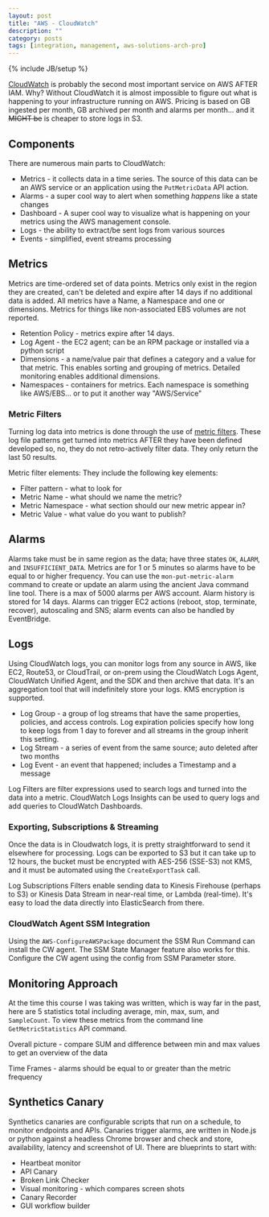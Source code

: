 ```yaml
---
layout: post
title: "AWS - CloudWatch"
description: ""
category: posts
tags: [integration, management, aws-solutions-arch-pro]
---
```

{% include JB/setup %}

[CloudWatch](http://docs.aws.amazon.com/AmazonCloudWatch/latest/monitoring/WhatIsCloudWatch.html) is probably the second most important service on AWS AFTER IAM. Why? Without CloudWatch it is almost impossible to figure out what is happening to your infrastructure running on AWS. Pricing is based on GB ingested per month, GB archived per month and alarms per month... and it ~~MIGHT be~~ is cheaper to store logs in S3.

## Components
There are numerous main parts to CloudWatch:
* Metrics - it collects data in a time series. The source of this data can be an AWS service or an application using the `PutMetricData` API action. 
* Alarms - a super cool way to alert when something *happens* like a state changes
* Dashboard - A super cool way to visualize what is happening on your metrics using the AWS management console.
* Logs - the ability to extract/be sent logs from various sources
* Events - simplified, event streams processing



## Metrics
Metrics are time-ordered set of data points. Metrics only exist in the region they are created, can't be deleted and expire after 14 days if no additional data is added. All metrics have a Name, a Namespace and one or dimensions. Metrics for things like non-associated EBS volumes are not reported.
- Retention Policy - metrics expire after 14 days. 
- Log Agent - the EC2 agent; can be an RPM package or installed via a python script
- Dimensions - a name/value pair that defines a category and a value for that metric. This enables sorting and grouping of metrics. Detailed monitoring enables additional dimensions.
- Namespaces - containers for metrics. Each namespace is something like AWS/EBS... or to put it another way "AWS/Service"

### Metric Filters
Turning log data into metrics is done through the use of [metric filters](http://docs.aws.amazon.com/AmazonCloudWatch/latest/logs/MonitoringLogData.html). These log file patterns get turned into metrics AFTER they have been defined developed so, no, they do not retro-actively filter data. They only return the last 50 results. 

Metric filter elements:
They include the following key elements:
- Filter pattern - what to look for
- Metric Name - what should we name the metric?
- Metric Namespace - what section should our new metric appear in?
- Metric Value - what value do you want to publish?

## Alarms
Alarms take must be in same region as the data; have three states `OK`, `ALARM`, and `INSUFFICIENT_DATA`. Metrics are for 1 or 5 minutes so alarms have to be equal to or higher frequency. You can use the `mon-put-metric-alarm` command to create or update an alarm using the ancient Java command line tool. There is a max of 5000 alarms per AWS account. Alarm history is stored for 14 days. Alarms can trigger EC2 actions (reboot, stop, terminate, recover), autoscaling and SNS; alarm events can also be handled by EventBridge.

## Logs
Using CloudWatch logs, you can monitor logs from any source in AWS, like EC2, Route53, or CloudTrail, or on-prem using the CloudWatch Logs Agent, CloudWatch Unified Agent, and the SDK and then archive that data. It's an aggregation tool that will indefinitely store your logs. KMS encryption is supported.

- Log Group - a group of log streams that have the same properties, policies, and access controls. Log expiration policies specify how long to keep logs from 1 day to forever and all streams in the group inherit this setting. 
- Log Stream - a series of event from the same source; auto deleted after two months
- Log Event - an event that happened; includes a Timestamp and a message

Log Filters are filter expressions used to search logs and turned into the data into a metric. CloudWatch Logs Insights can be used to query logs and add queries to CloudWatch Dashboards.

### Exporting, Subscriptions & Streaming
Once the data is in Cloudwatch logs, it is pretty straightforward to send it elsewhere for processing. Logs can be exported to S3 but it can take up to 12 hours, the bucket must be encrypted with AES-256 (SSE-S3) not KMS, and it must be automated using the `CreateExportTask` call. 

Log Subscriptions Filters enable sending data to Kinesis Firehouse (perhaps to S3) or Kinesis Data Stream in near-real time, or Lambda (real-time). It's easy to load the data directly into ElasticSearch from there.

### CloudWatch Agent SSM Integration
Using the `AWS-ConfigureAWSPackage` document the SSM Run Command can install the CW agent. The SSM State Manager feature also works for this. Configure the CW agent using the config from SSM Parameter store.

## Monitoring Approach
At the time this course I was taking was written, which is way far in the past, here are 5 statistics total including average, min, max, sum, and `SampleCount`. To view these metrics from the command line `GetMetricStatistics` API command. 

Overall picture - compare SUM and difference between min and max values to get an overview of the data

Time Frames - alarms should be equal to or greater than the metric frequency

## Synthetics Canary
Synthetics canaries are configurable scripts that run on a schedule, to monitor endpoints and APIs. Canaries trigger alarms, are written in Node.js or python against a headless Chrome browser and check and store, availability, latency and screenshot of UI. There are blueprints to start with:
- Heartbeat monitor
- API Canary
- Broken Link Checker
- Visual monitoring - which compares screen shots
- Canary Recorder
- GUI workflow builder